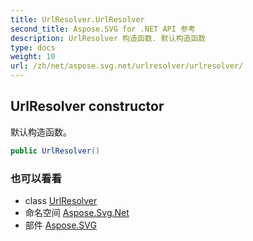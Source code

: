 ```yaml
---
title: UrlResolver.UrlResolver
second_title: Aspose.SVG for .NET API 参考
description: UrlResolver 构造函数. 默认构造函数
type: docs
weight: 10
url: /zh/net/aspose.svg.net/urlresolver/urlresolver/
---
```

## UrlResolver constructor

默认构造函数。

```csharp
public UrlResolver()
```

### 也可以看看

* class [UrlResolver](../)
* 命名空间 [Aspose.Svg.Net](../../urlresolver/)
* 部件 [Aspose.SVG](../../../)


